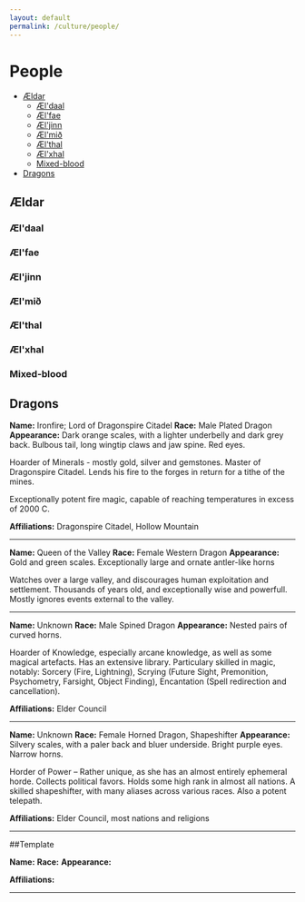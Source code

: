 ```yaml
---
layout: default
permalink: /culture/people/
---
```


# People

* [Ældar](#aeldar)
  * [Æl'daal](#aeldaal)
  * [Æl'fae](#aelfae)
  * [Æl'jinn](#aeljinn)
  * [Æl'mið](#aelmidh)
  * [Æl'thal](#aelthal)
  * [Æl'xhal](#aelxhal)
  * [Mixed-blood](#aelmixed)
* [Dragons](#Dragons)

<h2 id="aeldar">Ældar</h2>


<h3 id="aeldaal">Æl'daal</h3>

<h3 id="aelfae">Æl'fae</h3>

<h3 id="aeljinn">Æl'jinn</h3>

<h3 id="aelmidh">Æl'mið</h3>

<h3 id="aelthal">Æl'thal</h3>

<h3 id="aelxhal">Æl'xhal</h3>

<h3 id="aelmixed">Mixed-blood</h3>

<h2 id="dragons">Dragons</h2>

**Name:** Ironfire; Lord of Dragonspire Citadel
**Race:** Male Plated Dragon
**Appearance:** Dark orange scales, with a lighter underbelly and dark grey back. Bulbous tail, long wingtip claws and jaw spine. Red eyes.

Hoarder of Minerals - mostly gold, silver and gemstones. Master of Dragonspire Citadel. Lends his fire to the forges in return for a tithe of the mines.

Exceptionally potent fire magic, capable of reaching temperatures in excess of 2000 C.

**Affiliations:** Dragonspire Citadel, Hollow Mountain

----------------

**Name:** Queen of the Valley
**Race:** Female Western Dragon
**Appearance:** Gold and green scales. Exceptionally large and ornate antler-like horns

Watches over a large valley, and discourages human exploitation and settlement.
Thousands of years old, and exceptionally wise and powerfull. Mostly ignores events external to the valley.

----------------

**Name:** Unknown
**Race:** Male Spined Dragon
**Appearance:** Nested pairs of curved horns.

Hoarder of Knowledge, especially arcane knowledge, as well as some magical artefacts. Has an extensive library. Particulary skilled in magic, notably: Sorcery (Fire, Lightning), Scrying (Future Sight, Premonition, Psychometry, Farsight, Object Finding), Encantation (Spell redirection and cancellation).

**Affiliations:** Elder Council

----------------

**Name:** Unknown
**Race:** Female Horned Dragon, Shapeshifter
**Appearance:** Silvery scales, with a paler back and bluer underside. Bright purple eyes. Narrow horns.

Horder of Power – Rather unique, as she has an almost entirely ephemeral horde. Collects political favors. Holds some high rank in almost all nations. A skilled shapeshifter, with many aliases across various races. Also a potent telepath.

**Affiliations:** Elder Council, most nations and religions

----------------

##Template

**Name:**
**Race:** 
**Appearance:** 



**Affiliations:** 

----------------
